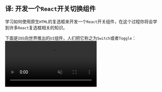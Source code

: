 ## 译: 开发一个`React`开关切换组件
学习如何使用原生`HTML`的复选框来开发一个`React`开关组件，在这个过程你将会学到许多`React`复选框相关的知识。

下面是`IOS`向世界推出的`UI`组件，人们把它称之为`Switch`或者`Toggle`：  
<video autoplay="" loop="" muted="" preload="none" src="https://upmostly.com/wp-content/uploads/react-switch-component.mp4" playsinline="">
</video>
